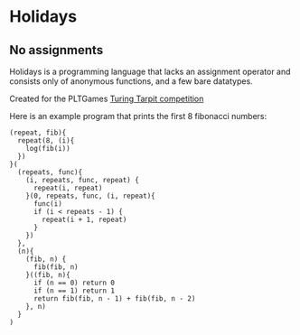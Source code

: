 # Holidays
## No assignments

Holidays is a programming language that lacks an assignment operator and consists only of anonymous functions, and a few bare datatypes.

Created for the PLTGames [Turing Tarpit competition](http://www.pltgames.com/competition/2012/12)

Here is an example program that prints the first 8 fibonacci numbers:
```
(repeat, fib){
  repeat(8, (i){
    log(fib(i))
  })
}(
  (repeats, func){
    (i, repeats, func, repeat) {
      repeat(i, repeat)
    }(0, repeats, func, (i, repeat){
      func(i)
      if (i < repeats - 1) {
        repeat(i + 1, repeat)
      }
    })
  },
  (n){
    (fib, n) {
      fib(fib, n)
    }((fib, n){
      if (n == 0) return 0
      if (n == 1) return 1
      return fib(fib, n - 1) + fib(fib, n - 2)
    }, n)
  }
)
```